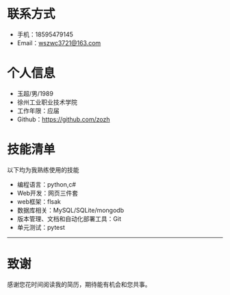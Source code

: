 
# 联系方式


- 手机：18595479145
- Email：wszwc3721@163.com

# 个人信息

 - 玉超/男/1989 
 - 徐州工业职业技术学院
 - 工作年限：应届
 - Github：https://github.com/zozh
  
    
# 技能清单

以下均为我熟练使用的技能

- 编程语言：python,c#
- Web开发：网页三件套
- web框架：flsak
- 数据库相关：MySQL/SQLite/mongodb
- 版本管理、文档和自动化部署工具：Git
- 单元测试：pytest
      
---      
# 致谢
感谢您花时间阅读我的简历，期待能有机会和您共事。
      
